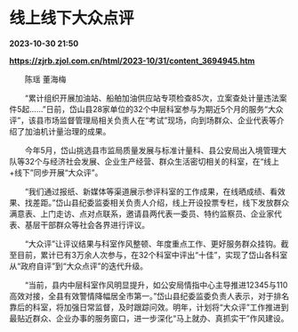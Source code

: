 # 线上线下大众点评

**2023-10-30 21:50**

**https://zjrb.zjol.com.cn/html/2023-10/31/content_3694945.htm**

　　陈瑶 董海梅

　　“累计组织开展加油站、船舶加油供应站专项检查85次，立案查处计量违法案件5起……”日前，岱山县28家单位的32个中层科室参与为期近5个月的服务“大众评”，该县市场监督管理局相关负责人在“考试”现场，向到场群众、企业代表等介绍了加油机计量治理的成果。

　　今年5月，岱山挑选县市监局质量发展与标准计量科、县公安局出入境管理大队等32个与经济社会发展、企业生产经营、群众生活密切相关的科室，在“线上+线下”同步开展“大众评”。

　　“我们通过报纸、新媒体等渠道展示参评科室的工作成果，在线晒成绩、看效果、找差距。”岱山县纪委监委相关负责人介绍，线上开设投票专栏，线下发放群众满意表、上门走访、点对点联系，邀请县两代表一委员、特约监察员、企业家代表、基层干部群众等社会各界进行评议。

　　“大众评”让评议结果与科室作风整顿、年度重点工作、更好服务群众挂钩。截至目前，累计已有3万余人次参与，在32个科室中评出“十佳”，实现了岱山各科室从“政府自评”到“大众点评”的迭代升级。

　　“当前，县内中层科室作风明显提升，如公安局情指中心主导推进12345与110高效对接，全县有效警情降幅居全市第一。”岱山县纪委监委负责人表示，对于排名靠后的科室，将加强日常监督，及时跟踪问效。明年，计划将“大众评”工作推进到最贴近群众、企业办事的服务窗口，进一步深化“马上就办、真抓实干”作风建设。